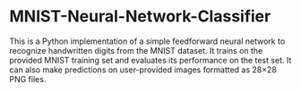 # MNIST-Neural-Network-Classifier
This is a Python implementation of a simple feedforward neural network to recognize handwritten digits from the MNIST dataset. It trains on the provided MNIST training set and evaluates its performance on the test set. It can also make predictions on user-provided images formatted as 28×28 PNG files.
